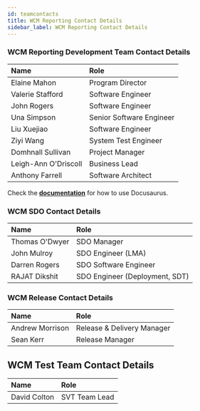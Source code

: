 ```yaml
---
id: teamcontacts
title: WCM Reporting Contact Details
sidebar_label: WCM Reporting Contact Details
---
```


### WCM Reporting Development Team Contact Details

| Name | Role |
| :-------------- | :------ |
| Elaine Mahon  | Program Director |
| Valerie Stafford | Software Engineer |
| John Rogers | Software Engineer |
| Una Simpson | Senior Software Engineer |
| Liu  Xuejiao | Software Engineer |
| Ziyi  Wang | System Test Engineer |
| Domhnall Sullivan | Project Manager |
| Leigh-Ann O'Driscoll | Business Lead |
| Anthony Farrell | Software Architect |

Check the **[documentation](https://docusaurus.io)** for how to use Docusaurus.

### WCM SDO Contact Details

| Name | Role |
| :-------------- | :------ |
| Thomas O'Dwyer | SDO Manager |
| John Mulroy | SDO Engineer (LMA) |
| Darren Rogers | SDO Software Engineer |
| RAJAT Dikshit | SDO Engineer (Deployment, SDT) |

### WCM Release Contact Details

| Name | Role |
| :-------------- | :------ |
| Andrew Morrison  | Release & Delivery Manager |
| Sean Kerr | Release Manager |

## WCM Test Team Contact Details

| Name | Role |
| :-------------- | :------ |
| David Colton  | SVT Team Lead |
